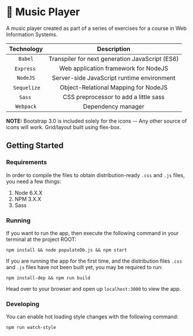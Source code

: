 # 🎵 Music Player

A music player created as part of a series of exercises for a course in Web Information Systems.

| Technology    |                     Description                    |
|:-------------:|:--------------------------------------------------:|
|  `Babel`      | Transpiler for next generation JavaScript (ES6)    |
|  `Express`    | Web application framework for NodeJS               |
|  `NodeJS`     | Server-side JavaScript runtime environment         |
|  `Sequelize`  | Object-Relational Mapping for NodeJS               |
|  `Sass`       | CSS preprocessor to add a little sass              |
|  `Webpack`    | Dependency manager                                 |


**NOTE:** Bootstrap 3.0 is included solely for the icons -- Any other source of icons will work. Grid/layout built using flex-box.

## Getting Started

### Requirements

In order to compile the files to obtain distribution-ready `.css` and `.js` files, you need a few things:

1. Node 6.X.X
1. NPM 3.X.X
1. Sass

### Running

If you want to run the app, then execute the following command in your terminal at the project ROOT:
```
npm install && node populateDb.js && npm start
```

If you are running the app for the first time, and the distribution files `.css` and `.js` files have not been built yet, you may be required to run:
```
npm install-dep && npm run build
```

Head over to your browser and open up `localhost:3000` to view the app.

### Developing

You can enable hot loading style changes with the following command:
```
npm run watch-style
```
